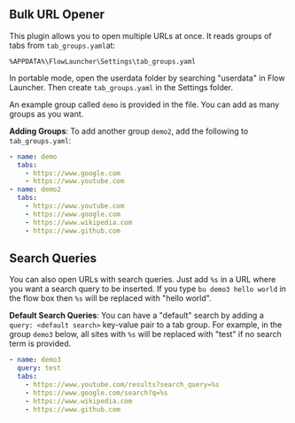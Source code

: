 ## Bulk URL Opener
This plugin allows you to open multiple URLs at once. It reads groups of tabs from `tab_groups.yaml`at:
```
%APPDATA%\FlowLauncher\Settings\tab_groups.yaml
```
In portable mode, open the userdata folder by searching "userdata" in Flow Launcher. Then create
`tab_groups.yaml` in the Settings folder.

An example group called `demo` is provided in the file. You can add as many groups as you want.

**Adding Groups**: To add another group `demo2`, add the following to `tab_groups.yaml`:

```yaml
- name: demo
  tabs:
    - https://www.google.com
    - https://www.youtube.com
- name: demo2
  tabs:
    - https://www.youtube.com
    - https://www.google.com
    - https://www.wikipedia.com
    - https://www.github.com
```

## Search Queries

You can also open URLs with search queries. Just add `%s` in a URL where you want a search query 
to be inserted. If you type `bu demo3 hello world` in the flow box then `%s` will be replaced with "hello world".

**Default Search Queries**: You can have a "default" search by adding a `query: <default search>` key-value pair to a tab group. 
For example, in the group `demo3` below, all sites with `%s` will be replaced with "test" if no search term is provided.

```yaml
- name: demo3
  query: test
  tabs:
    - https://www.youtube.com/results?search_query=%s
    - https://www.google.com/search?q=%s
    - https://www.wikipedia.com
    - https://www.github.com
```